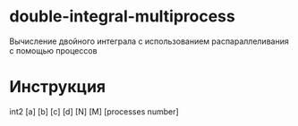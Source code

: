 double-integral-multiprocess
=========================

Вычисление двойного интеграла с использованием распараллеливания с помощью процессов

Инструкция
=========================

int2 [a] [b] [c] [d] [N] [M] [processes number]